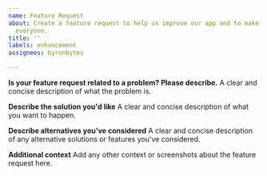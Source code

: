 ```yaml
---
name: Feature Request
about: Create a feature request to help us improve our app and to make it better for
  everyone.
title: ''
labels: enhancement
assignees: byronbytes

---
```


**Is your feature request related to a problem? Please describe.**
A clear and concise description of what the problem is. 

**Describe the solution you'd like**
A clear and concise description of what you want to happen.

**Describe alternatives you've considered**
A clear and concise description of any alternative solutions or features you've considered.

**Additional context**
Add any other context or screenshots about the feature request here.
